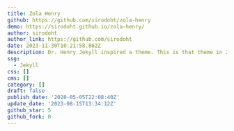 ```yaml
---
title: Zola Henry
github: https://github.com/sirodoht/zola-henry
demo: https://sirodoht.github.io/zola-henry/
author: sirodoht
author_link: https://github.com/sirodoht
date: 2023-11-30T10:21:58.862Z
description: Dr. Henry Jekyll inspired a theme. This is that theme in Zola.
ssg:
  - Jekyll
css: []
cms: []
category: []
draft: false
publish_date: '2020-05-05T22:08:40Z'
update_date: '2023-08-15T13:34:12Z'
github_star: 5
github_fork: 0
---
```

